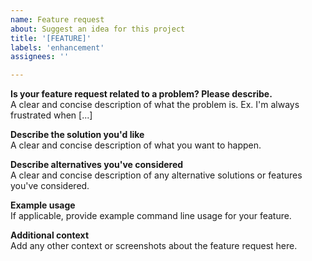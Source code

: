 ```yaml
---
name: Feature request  
about: Suggest an idea for this project  
title: '[FEATURE]'  
labels: 'enhancement'  
assignees: ''

---
```


**Is your feature request related to a problem? Please describe.**  
A clear and concise description of what the problem is. Ex. I'm always frustrated when [...]

**Describe the solution you'd like**  
A clear and concise description of what you want to happen.

**Describe alternatives you've considered**  
A clear and concise description of any alternative solutions or features you've considered.

**Example usage**  
If applicable, provide example command line usage for your feature.

**Additional context**  
Add any other context or screenshots about the feature request here.